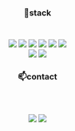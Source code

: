 <div align="center">
<h3>📖stack<h3><br>

<!--
- 🔭 I’m currently working on ...
- 🌱 I’m currently learning ...
- 👯 I’m looking to collaborate on ...
- 🤔 I’m looking for help with ...
- 💬 Ask me about ...
- 📫 How to reach me: ...
- 😄 Pronouns: ...
- ⚡ Fun fact: ...
-->
<img src="https://img.shields.io/badge/HTML-E34F26?style=flat-square&logo=HTML5&logoColor=white">
<img src="https://img.shields.io/badge/css-1572B6?style=flat-square&logo=css3&logoColor=white">
<img src="https://img.shields.io/badge/Javascript-F7DF1E?style=flat-square&logo=Javascript&logoColor=white">
<img src="https://img.shields.io/badge/Java-007396?style=flat-square&logo=Java&logoColor=white">
<img src="https://img.shields.io/badge/mysql-4479A1?style=flat-square&logo=mysql&logoColor=white">
<img src="https://img.shields.io/badge/node.js-339933?style=flat-square&logo=node.js&logoColor=white">
<br>
 <img src="https://img.shields.io/badge/spring-6DB33F?style=flat-square&logo=spring&logoColor=white">
 <img src="https://img.shields.io/badge/Amazon aws-232F3E?style=flat-square&logo=Amazon aws&logoColor=white">
<h3>📫contact<h3><br>
 
<a href="https://www.notion.so/Lee-Chan-ho-e3810ba0e3784571b665e2057f7d0dca"><img src="https://img.shields.io/badge/Notion-000000?style=flat-square&logo=Notion&logoColor=white"/></a>
<a href="https://kong8361.tistory.com/"><img src="https://img.shields.io/badge/Tistory-000000?style=flat-square&logo=Tistory&logoColor=white"/></a><br>
  <br>
<div/>
